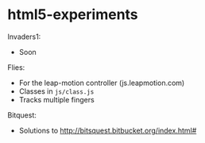 html5-experiments
=================

Invaders1:

- Soon



Flies:

- For the leap-motion controller (js.leapmotion.com)
- Classes in `js/class.js`
- Tracks multiple fingers

Bitquest:

- Solutions to http://bitsquest.bitbucket.org/index.html#<level number>
